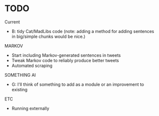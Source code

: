 # TODO

Current
- B: tidy Cat/MadLibs code (note: adding a method for adding sentences in big/simple chunks would be nice.)

MARKOV
- Start including Markov-generated sentences in tweets
- Tweak Markov code to reliably produce better tweets
- Automated scraping

SOMETHING AI
- G: I'll think of something to add as a module or an improvement to existing

ETC
- Running externally

